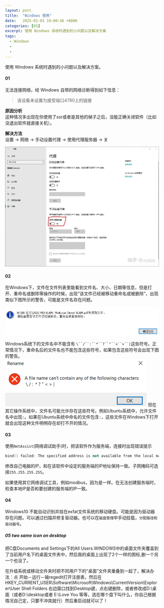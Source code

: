 ```yaml
---
layout: post
title:  "Windows 使用"
date:   2025-01-01 19:00:46 +0800
categories: [OS]
excerpt: 使用 Windows 系统时遇到的小问题以及解决方案
tags:
  - Windows
  - 
  - 
---
```


使用 Windows 系统时遇到的小问题以及解决方案。

#### 01

无法连接网络，经 Windows 自带的网络诊断得到如下信息：
>该设备未设置为接受端口4780上的链接  

**原因分析**  
这种情况多出现在你使用了ssr或者是其他的梯子之后，没能正确关闭软件（比如没退出软件就直接关机）。

**解决方法**  
设置 -> 网络 -> 手动设置代理 -> 使用代理服务器 -> 关

![pic1](/assets/images/posts/Windows-use/01-01.jpg)

#### 02

在Windows下，文件在文件列表里能看到文件名、大小、日期等信息，但是打开、重命名或删除等操作的时候，出现“该文件已经被移动重命名或被删除”，出现类似下图所示的警告，可能是文件名存在问题。

![pic2](/assets/images/posts/Windows-use/02-01.PNG)

Windows系统下的文件名中不能含有 `\``/``:``*``?``"``<``>``|`这些符号。正常情况下，重命名后的文件名也不能包含这些符号，如果包含这些符号会出现下图的警告。
![pic3](/assets/images/posts/Windows-use/02-02.PNG)
但在其它操作系统中，文件名可能允许存在这些符号。例如Ubuntu系统中，允许文件名中出现`:`。如果在Ubuntu系统中命名的文件包含`:`，这些文件在Windows下打开就会出现这种文件明明存在却打不开的情况。

#### 03

使用`NetAssist`(网络调试助手)时，把该软件作为服务端，连接时出现错误提示

```C++
bind() failed: The specified address is not available from the local machine.(不能关联到指定地址)
```

修改自己电脑的IP，和在该软件中设定的服务端的IP地址保持一致。子网掩码可选择`255.255.255.255`。

如果使用其它网络调试工具，例如modbus，因为是一样。在无法创建服务端时，检查本地IP是否和要创建的服务端的IP一致。

#### 04
Windows10 不能自动识别并挂在exfat文件系统的移动硬盘。可能是因为驱动器存在问题。可以通过扫描并修复驱动器。也可以在`磁盘管理`中手动挂载，`分配路径和驱动器号`。

##### 05 two same icon on desktop
把C盘Documents and Settings下的All Users.WINDOWS中的桌面文件夹覆盖到了当前用户名下的桌面文件夹中，然后我的桌面上出现了2个一样的图标,删一个另一个也没了。

在升级系统或移动文件夹时把不同用户下的“桌面”文件夹重叠到一起了，解决办法：点 开始－运行－输regedit打开注册表，然后在 HKEY_CURRENT_USER\Software\Microsoft\Windows\CurrentVersion\Explorer\User Shell Folders 右边窗口找到Desktop键，点右键删除，或者修改成D:\桌面（或者D:\desktop或者 E:\Love You 等等，选在哪个盘下叫什么，你自己根据情况自己定，只要不冲突就行）然后重启动就可以了！ 